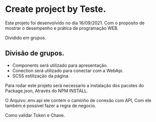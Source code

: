 # Create project by Teste. 

Este projeto foi desenvolvido no dia 16/09/2021.
Com o proposito de mostrar o desempenho e prática de programação WEB.


Dividido em grupos. 

## Divisão de grupos. 

* Components será utilizado para apresentação. 
* Conection será utilizado para conectar com a WebApi. 
* SCSS estilização da página. 


Para rodar este projeto será necessario a instalação dos pacotes do Package.json, 
Através do NPM INSTALL. 

O Arquivo .env.api ele contém o caminho de conexão com API, 
Com ele também é possível fazer a regra de negocio. 

Como validar Token e Chave.
